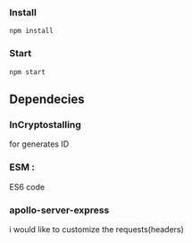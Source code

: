 ### Install
```
npm install
```
### Start
```
npm start
```
## Dependecies

### InCryptostalling
for generates ID
### ESM : 
ES6 code
### apollo-server-express
i would like to customize the requests(headers)